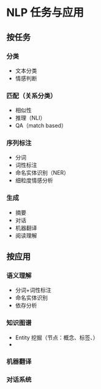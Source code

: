 NLP 任务与应用
===

## 按任务

### 分类
- 文本分类
- 情感判断

### 匹配（关系分类）
- 相似性
- 推理（NLI）
- QA（match based）

### 序列标注
- 分词
- 词性标注
- 命名实体识别（NER）
- 细粒度情感分析

### 生成
- 摘要
- 对话
- 机器翻译
- 阅读理解


## 按应用

### 语义理解
- 分词+词性标注
- 命名实体识别
- 依存分析

### 知识图谱
- Entity 挖掘（节点：概念、标签、）
- 

### 机器翻译

### 对话系统
